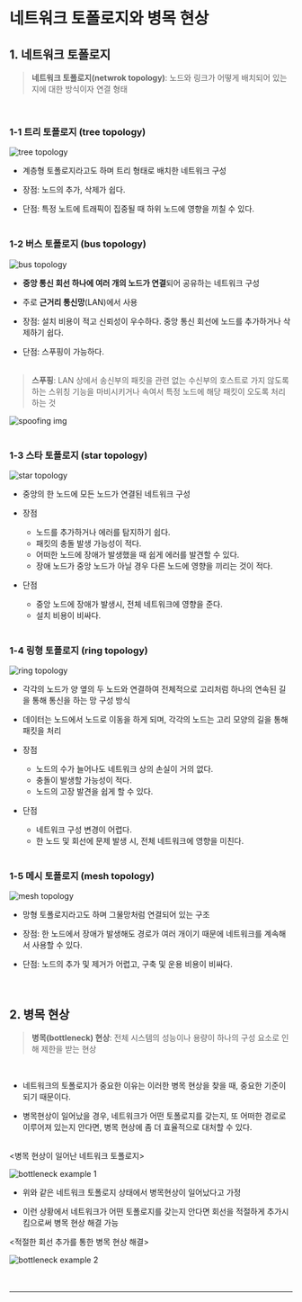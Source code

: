 # 네트워크 토폴로지와 병목 현상
## 1. 네트워크 토폴로지
> **네트워크 토폴로지(netwrok topology)**: 노드와 링크가 어떻게 배치되어 있는지에 대한 방식이자 연결 형태

<br>

### **1-1 트리 토폴로지 (tree topology)**
![tree topology](../../img/tree%20topology.png)

- 계층형 토폴로지라고도 하며 트리 형태로 배치한 네트워크 구성<br>

- 장점: 노드의 추가, 삭제가 쉽다.
- 단점: 특정 노트에 트래픽이 집중될 때 하위 노드에 영향을 끼칠 수 있다.
<br><br>

### **1-2 버스 토폴로지 (bus topology)**
![bus topology](../../img/bus%20topology.png)

- **중앙 통신 회선 하나에 여러 개의 노드가 연결**되어 공유하는 네트워크 구성<br>

- 주로 **근거리 통신망**(LAN)에서 사용
- 장점: 설치 비용이 적고 신뢰성이 우수하다. 중앙 통신 회선에 노드를 추가하거나 삭제하기 쉽다.
- 단점: 스푸핑이 가능하다.
<BR><BR>

> **스푸핑**: LAN 상에서 송신부의 패킷을 관련 없는 수신부의 호스트로 가지 않도록 하는 스위칭 기능을 마비시키거나 속여서 특정 노드에 해당 패킷이 오도록 처리하는 것

![spoofing img](../../img/sppofing.png)
<br><br>

### **1-3 스타 토폴로지 (star topology)**
![star topology](../../img/star%20topology.png)

- 중앙의 한 노드에 모든 노드가 연결된 네트워크 구성<br>

- 장점
  - 노드를 추가하거나 에러를 탐지하기 쉽다.
  - 패킷의 충돌 발생 가능성이 적다.
  - 어떠한 노드에 장애가 발생했을 때 쉽게 에러를 발견할 수 있다.
  - 장애 노드가 중앙 노드가 아닐 경우 다른 노드에 영향을 끼리는 것이 적다.
- 단점
  - 중앙 노드에 장애가 발생시, 전체 네트워크에 영향을 준다.
  - 설치 비용이 비싸다.
<br><br>

### **1-4 링형 토폴로지 (ring topology)**
![ring topology](../../img/ring%20topology.png)

- 각각의 노드가 양 옆의 두 노드와 연결하여 전체적으로 고리처럼 하나의 연속된 길을 통해 통신을 하는 망 구성 방식<br>

- 데이터는 노드에서 노드로 이동을 하게 되며, 각각의 노드는 고리 모양의 길을 통해 패킷을 처리
- 장점
  - 노드의 수가 늘어나도 네트워크 상의 손실이 거의 없다.
  - 충돌이 발생할 가능성이 적다.
  - 노드의 고장 발견을 쉽게 할 수 있다.
- 단점
  - 네트워크 구성 변경이 어렵다.
  - 한 노드 및 회선에 문제 발생 시, 전체 네트워크에 영향을 미친다.
<br><br>

### **1-5 메시 토폴로지 (mesh topology)**
![mesh topology](../../img/mesh%20topology.png)

- 망형 토폴로지라고도 하며 그물망처럼 연결되어 있는 구조<br>

- 장점: 한 노드에서 장애가 발생해도 경로가 여러 개이기 때문에 네트워크를 계속해서 사용할 수 있다.
- 단점: 노드의 추가 및 제거가 어렵고, 구축 및 운용 비용이 비싸다. 
<br><br><br>

## 2. 병목 현상
> **병목(bottleneck) 현상**: 전체 시스템의 성능이나 용량이 하나의 구성 요소로 인해 제한을 받는 현상

<br>

- 네트워크의 토폴로지가 중요한 이유는 이러한 병목 현상을 찾을 때, 중요한 기준이 되기 때문이다.<br>

- 병목현상이 일어났을 경우, 네트워크가 어떤 토폴로지를 갖는지, 또 어떠한 경로로 이루어져 있는지 안다면, 병목 현상에 좀 더 효율적으로 대처할 수 있다.
<br><br>

<병목 현상이 일어난 네트워크 토폴로지>

![bottleneck example 1](../../img/bottleenck1.png)

- 위와 같은 네트워크 토폴로지 상태에서 병목현상이 일어났다고 가정<br>

- 이런 상황에서 네트워크가 어떤 토폴로지를 갖는지 안다면 회선을 적절하게 추가시킴으로써 병목 현상 해결 가능

<적절한 회선 추가를 통한 병목 현상 해결>

![bottleneck example 2](../../img/bottleneck2.png)
<br><br><br>

---